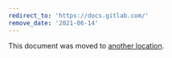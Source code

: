 ```yaml
---
redirect_to: 'https://docs.gitlab.com/'
remove_date: '2021-06-14'
---
```


This document was moved to [another location](https://docs.gitlab.com/).

<!-- This redirect file can be deleted after <2021-09-14>. -->
<!-- Before deletion, see: https://docs.gitlab.com/ee/development/documentation/#move-or-rename-a-page -->
